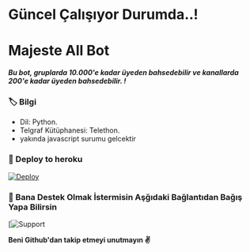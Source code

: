 # Güncel Çalışıyor Durumda..!

# Majeste All Bot
_**Bu bot, gruplarda 10.000'e kadar üyeden bahsedebilir ve kanallarda 200'e kadar üyeden bahsedebilir. !**_

### 🏷 Bilgi
- Dil: Python.
- Telgraf Kütüphanesi: Telethon.
- yakında javascript surumu gelcektir

### 🚀 Deploy to heroku
[![Deploy](https://www.herokucdn.com/deploy/button.svg)](https://heroku.com/deploy?template=https://github.com/AsenaAbiniz/taggers)

### 🎯 Bana Destek Olmak İstermisin Aşğıdaki Bağlantıdan Bağış Yapa Bilirsin

[![Support](https://t.me/Majesteler)

**Beni Github'dan takip etmeyi unutmayın ✌️**
